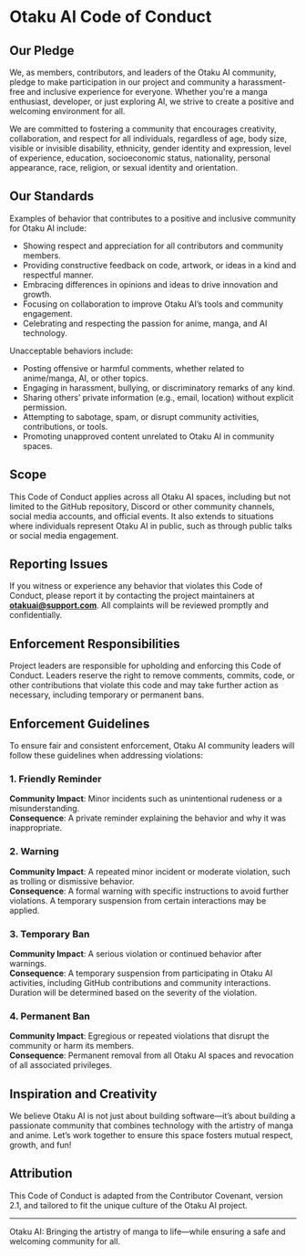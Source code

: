 # Otaku AI Code of Conduct

## Our Pledge

We, as members, contributors, and leaders of the Otaku AI community, pledge to make participation in our project and community a harassment-free and inclusive experience for everyone. Whether you're a manga enthusiast, developer, or just exploring AI, we strive to create a positive and welcoming environment for all.

We are committed to fostering a community that encourages creativity, collaboration, and respect for all individuals, regardless of age, body size, visible or invisible disability, ethnicity, gender identity and expression, level of experience, education, socioeconomic status, nationality, personal appearance, race, religion, or sexual identity and orientation.

## Our Standards

Examples of behavior that contributes to a positive and inclusive community for Otaku AI include:

- Showing respect and appreciation for all contributors and community members.
- Providing constructive feedback on code, artwork, or ideas in a kind and respectful manner.
- Embracing differences in opinions and ideas to drive innovation and growth.
- Focusing on collaboration to improve Otaku AI’s tools and community engagement.
- Celebrating and respecting the passion for anime, manga, and AI technology.

Unacceptable behaviors include:

- Posting offensive or harmful comments, whether related to anime/manga, AI, or other topics.
- Engaging in harassment, bullying, or discriminatory remarks of any kind.
- Sharing others’ private information (e.g., email, location) without explicit permission.
- Attempting to sabotage, spam, or disrupt community activities, contributions, or tools.
- Promoting unapproved content unrelated to Otaku AI in community spaces.

## Scope

This Code of Conduct applies across all Otaku AI spaces, including but not limited to the GitHub repository, Discord or other community channels, social media accounts, and official events. It also extends to situations where individuals represent Otaku AI in public, such as through public talks or social media engagement.

## Reporting Issues

If you witness or experience any behavior that violates this Code of Conduct, please report it by contacting the project maintainers at **otakuai@support.com**. All complaints will be reviewed promptly and confidentially.

## Enforcement Responsibilities

Project leaders are responsible for upholding and enforcing this Code of Conduct. Leaders reserve the right to remove comments, commits, code, or other contributions that violate this code and may take further action as necessary, including temporary or permanent bans.

## Enforcement Guidelines

To ensure fair and consistent enforcement, Otaku AI community leaders will follow these guidelines when addressing violations:

### 1. Friendly Reminder
**Community Impact**: Minor incidents such as unintentional rudeness or a misunderstanding.  
**Consequence**: A private reminder explaining the behavior and why it was inappropriate.

### 2. Warning
**Community Impact**: A repeated minor incident or moderate violation, such as trolling or dismissive behavior.  
**Consequence**: A formal warning with specific instructions to avoid further violations. A temporary suspension from certain interactions may be applied.

### 3. Temporary Ban
**Community Impact**: A serious violation or continued behavior after warnings.  
**Consequence**: A temporary suspension from participating in Otaku AI activities, including GitHub contributions and community interactions. Duration will be determined based on the severity of the violation.

### 4. Permanent Ban
**Community Impact**: Egregious or repeated violations that disrupt the community or harm its members.  
**Consequence**: Permanent removal from all Otaku AI spaces and revocation of all associated privileges.

## Inspiration and Creativity

We believe Otaku AI is not just about building software—it’s about building a passionate community that combines technology with the artistry of manga and anime. Let’s work together to ensure this space fosters mutual respect, growth, and fun!

## Attribution

This Code of Conduct is adapted from the Contributor Covenant, version 2.1, and tailored to fit the unique culture of the Otaku AI project.

---

Otaku AI: Bringing the artistry of manga to life—while ensuring a safe and welcoming community for all.
